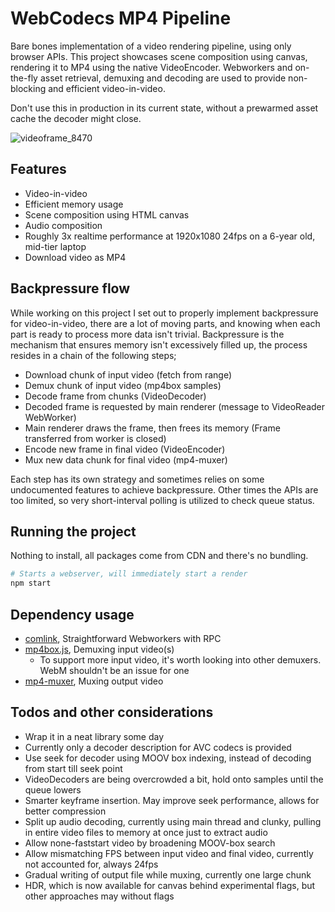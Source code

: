 # WebCodecs MP4 Pipeline

Bare bones implementation of a video rendering pipeline, using only browser APIs.
This project showcases scene composition using canvas, rendering it to MP4 using the native VideoEncoder.
Webworkers and on-the-fly asset retrieval, demuxing and decoding are used to provide non-blocking and efficient video-in-video. 


Don't use this in production in its current state, without a prewarmed asset cache the decoder might close.


![videoframe_8470](https://github.com/user-attachments/assets/32ddd225-0bb8-4e3d-a82e-c841a3a78b2d)

## Features

- Video-in-video
- Efficient memory usage
- Scene composition using HTML canvas
- Audio composition
- Roughly 3x realtime performance at 1920x1080 24fps on a 6-year old, mid-tier laptop
- Download video as MP4

## Backpressure flow

While working on this project I set out to properly implement backpressure for video-in-video, there are a lot of moving parts, and knowing when each part is ready to process more data isn't trivial. Backpressure is the mechanism that ensures memory isn't excessively filled up, the process resides in a chain of the following steps;

- Download chunk of input video (fetch from range)
- Demux chunk of input video (mp4box samples)
- Decode frame from chunks (VideoDecoder)
- Decoded frame is requested by main renderer (message to VideoReader WebWorker)
- Main renderer draws the frame, then frees its memory (Frame transferred from worker is closed)
- Encode new frame in final video (VideoEncoder)
- Mux new data chunk for final video (mp4-muxer)

Each step has its own strategy and sometimes relies on some undocumented features to achieve backpressure. Other times the APIs are too limited, so very short-interval polling is utilized to check queue status.

## Running the project

Nothing to install, all packages come from CDN and there's no bundling.

```bash
# Starts a webserver, will immediately start a render
npm start
```

## Dependency usage 

- [comlink](https://github.com/GoogleChromeLabs/comlink), Straightforward Webworkers with RPC
- [mp4box.js](https://github.com/gpac/mp4box.js/), Demuxing input video(s)
  - To support more input video, it's worth looking into other demuxers. WebM shouldn't be an issue for one
- [mp4-muxer](https://github.com/Vanilagy/mp4-muxer), Muxing output video

## Todos and other considerations

- Wrap it in a neat library some day
- Currently only a decoder description for AVC codecs is provided
- Use seek for decoder using MOOV box indexing, instead of decoding from start till seek point
- VideoDecoders are being overcrowded a bit, hold onto samples until the queue lowers
- Smarter keyframe insertion. May improve seek performance, allows for better compression
- Split up audio decoding, currently using main thread and clunky, pulling in entire video files to memory at once just to extract audio
- Allow none-faststart video by broadening MOOV-box search
- Allow mismatching FPS between input video and final video, currently not accounted for, always 24fps
- Gradual writing of output file while muxing, currently one large chunk
- HDR, which is now available for canvas behind experimental flags, but other approaches may without flags

